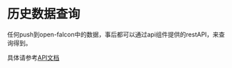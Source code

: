 <!-- toc -->

# 历史数据查询

任何push到open-falcon中的数据，事后都可以通过api组件提供的restAPI，来查询得到。

具体请参考[API文档](http://open-falcon.org/falcon-plus/#/graph_histroy)
